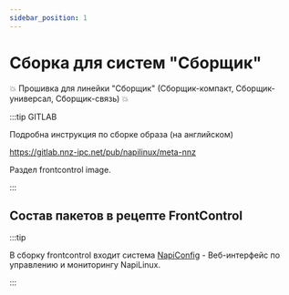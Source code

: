 ```yaml
---
sidebar_position: 1
---
```


# Сборка для систем "Сборщик"

:boom: Прошивка для линейки "Сборщик" (Сборщик-компакт, Сборщик-универсал, Сборщик-связь) :boom:

:::tip GITLAB

Подробна инструкция по сборке образа (на английском)

https://gitlab.nnz-ipc.net/pub/napilinux/meta-nnz

Раздел frontcontrol image.

:::

## Состав пакетов в рецепте FrontControl

:::tip 

В сборку frontcontrol входит система [NapiConfig](/napiConfig) - Веб-интерфейс по управлению и мониторингу NapiLinux.

:::

